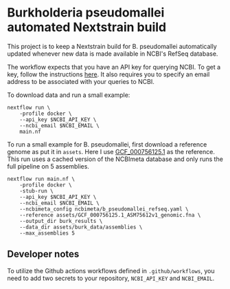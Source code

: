 # Burkholderia pseudomallei automated Nextstrain build

This project is to keep a Nextstrain build for B. pseudomallei automatically updated whenever new data is made available in NCBI's RefSeq database.

The workflow expects that you have an API key for querying NCBI. To get a key, follow the instructions [here](https://support.nlm.nih.gov/knowledgebase/article/KA-05317/en-us).
It also requires you to specify an email address to be associated with your queries to NCBI.

To download data and run a small example:
```
nextflow run \
    -profile docker \
    --api_key $NCBI_API_KEY \
    --ncbi_email $NCBI_EMAIL \
    main.nf
```

To run a small example for B. pseudomallei, first download a reference genome as put it in `assets`.
Here I use [GCF_000756125.1](https://www.ncbi.nlm.nih.gov/assembly/GCF_000756125.1) as the reference.
This run uses a cached version of the NCBImeta database and only runs the full pipeline on 5 assemblies.
```
nextflow run main.nf \
    -profile docker \
    -stub-run \
    --api_key $NCBI_API_KEY \
    --ncbi_email $NCBI_EMAIL \
    --ncbimeta_config ncbimeta/b_pseudomallei_refseq.yaml \
    --reference assets/GCF_000756125.1_ASM75612v1_genomic.fna \
    --output_dir burk_results \
    --data_dir assets/burk_data/assemblies \
    --max_assemblies 5
```

## Developer notes

To utilize the Github actions workflows defined in `.github/workflows`, you need to add two secrets to your repository, `NCBI_API_KEY` and `NCBI_EMAIL`.